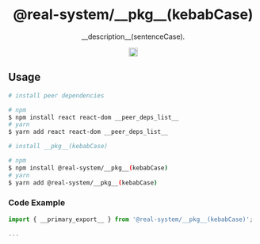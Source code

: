 <h1 align="center">@real-system/__pkg__(kebabCase)</h1>
<p align="center">__description__(sentenceCase).</p>
<p align="center">
<a href="https://www.npmjs.com/package/@real-system/__pkg__(kebabCase)"><img src="https://badgen.net/npm/v/@real-system/__pkg__(kebabCase)?label=&icon=npm&color=blue" alt="npm version" height="18"/></a>
</p>

## Usage

```bash
# install peer dependencies

# npm
$ npm install react react-dom __peer_deps_list__
# yarn
$ yarn add react react-dom __peer_deps_list__

# install __pkg__(kebabCase)

# npm
$ npm install @real-system/__pkg__(kebabCase)
# yarn
$ yarn add @real-system/__pkg__(kebabCase)
```

### Code Example

```typescript
import { __primary_export__ } from '@real-system/__pkg__(kebabCase)';

...

```
